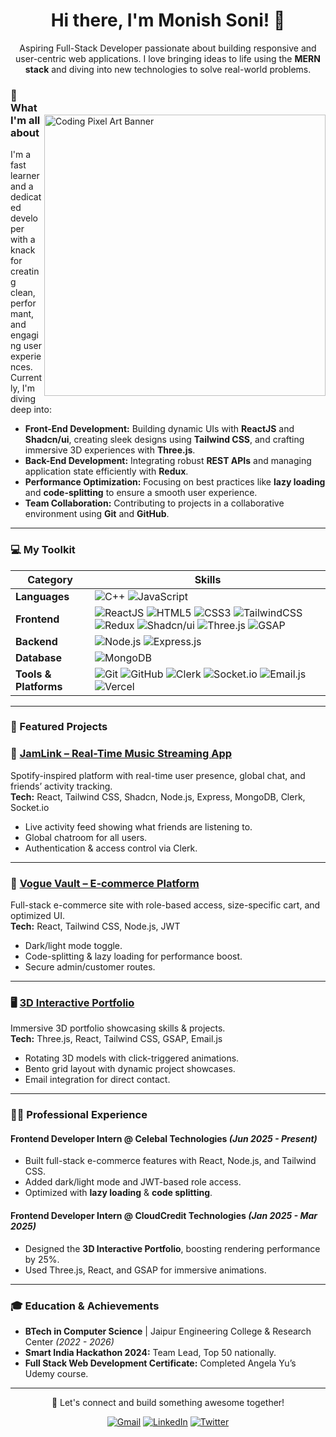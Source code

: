

<div align="center">
  <h1>Hi there, I'm Monish Soni! 👋</h1>
</div>


<p align="center">
  Aspiring Full-Stack Developer passionate about building responsive and user-centric web applications. I love bringing ideas to life using the <strong>MERN stack</strong> and diving into new technologies to solve real-world problems.
</p>
<img src="https://i.pinimg.com/originals/90/70/32/9070324cdfc07c68d60eed0c39e77573.gif" 
     alt="Coding Pixel Art Banner" 
     width="450" 
     align="right" 
     style="margin-top: 50px;" />


### 🚀 What I'm all about

I'm a fast learner and a dedicated developer with a knack for creating clean, performant, and engaging user experiences. Currently, I'm diving deep into:

- **Front-End Development:** Building dynamic UIs with **ReactJS** and **Shadcn/ui**, creating sleek designs using **Tailwind CSS**, and crafting immersive 3D experiences with **Three.js**.
- **Back-End Development:** Integrating robust **REST APIs** and managing application state efficiently with **Redux**.
- **Performance Optimization:** Focusing on best practices like **lazy loading** and **code-splitting** to ensure a smooth user experience.
- **Team Collaboration:** Contributing to projects in a collaborative environment using **Git** and **GitHub**.
---

### 💻 My Toolkit

| **Category**         | **Skills** |
|----------------------|------------|
| **Languages**        | ![C++](https://img.shields.io/badge/C++-00599C?style=flat-square&logo=c%2B%2B&logoColor=white) ![JavaScript](https://img.shields.io/badge/JavaScript-F7DF1E?style=flat-square&logo=javascript&logoColor=black) |
| **Frontend**         | ![ReactJS](https://img.shields.io/badge/React-61DAFB?style=flat-square&logo=react&logoColor=black) ![HTML5](https://img.shields.io/badge/HTML5-E34F26?style=flat-square&logo=html5&logoColor=white) ![CSS3](https://img.shields.io/badge/CSS3-1572B6?style=flat-square&logo=css3&logoColor=white) ![TailwindCSS](https://img.shields.io/badge/Tailwind_CSS-38B2AC?style=flat-square&logo=tailwind-css&logoColor=white) ![Redux](https://img.shields.io/badge/Redux-764ABC?style=flat-square&logo=redux&logoColor=white) ![Shadcn/ui](https://img.shields.io/badge/Shadcn_UI-000000?style=flat-square&logo=storybook&logoColor=white) ![Three.js](https://img.shields.io/badge/Three.js-000000?style=flat-square&logo=three.js&logoColor=white) ![GSAP](https://img.shields.io/badge/GSAP-88CE02?style=flat-square&logo=greensock&logoColor=black) |
| **Backend**          | ![Node.js](https://img.shields.io/badge/Node.js-339933?style=flat-square&logo=node.js&logoColor=white) ![Express.js](https://img.shields.io/badge/Express.js-000000?style=flat-square&logo=express&logoColor=white) |
| **Database**         | ![MongoDB](https://img.shields.io/badge/MongoDB-47A248?style=flat-square&logo=mongodb&logoColor=white) |
| **Tools & Platforms**| ![Git](https://img.shields.io/badge/Git-F05032?style=flat-square&logo=git&logoColor=white) ![GitHub](https://img.shields.io/badge/GitHub-181717?style=flat-square&logo=github&logoColor=white) ![Clerk](https://img.shields.io/badge/Clerk-3F00FF?style=flat-square&logo=clerk&logoColor=white) ![Socket.io](https://img.shields.io/badge/Socket.io-010101?style=flat-square&logo=socket.io&logoColor=white) ![Email.js](https://img.shields.io/badge/Email.js-FF6F61?style=flat-square&logo=gmail&logoColor=white) ![Vercel](https://img.shields.io/badge/Vercel-000000?style=flat-square&logo=vercel&logoColor=white) |

---

### 📂 Featured Projects

### 🎵 [JamLink – Real-Time Music Streaming App](https://jam-link.vercel.app/)
Spotify-inspired platform with real-time user presence, global chat, and friends’ activity tracking.  
**Tech:** React, Tailwind CSS, Shadcn, Node.js, Express, MongoDB, Clerk, Socket.io  
- Live activity feed showing what friends are listening to.  
- Global chatroom for all users.  
- Authentication & access control via Clerk.  

---

### 🛒 [Vogue Vault – E-commerce Platform](https://vogue-vault-frontend.vercel.app/)
Full-stack e-commerce site with role-based access, size-specific cart, and optimized UI.  
**Tech:** React, Tailwind CSS, Node.js, JWT  
- Dark/light mode toggle.  
- Code-splitting & lazy loading for performance boost.  
- Secure admin/customer routes.  

---

### 🖥 [3D Interactive Portfolio](https://threejs-portfolio-alpha-three.vercel.app/)
Immersive 3D portfolio showcasing skills & projects.  
**Tech:** Three.js, React, Tailwind CSS, GSAP, Email.js  
- Rotating 3D models with click-triggered animations.  
- Bento grid layout with dynamic project showcases.  
- Email integration for direct contact.  

---

### 👨‍💼 Professional Experience

#### **Frontend Developer Intern** @ Celebal Technologies *(Jun 2025 - Present)*
- Built full-stack e-commerce features with React, Node.js, and Tailwind CSS.  
- Added dark/light mode and JWT-based role access.  
- Optimized with **lazy loading** & **code splitting**.

#### **Frontend Developer Intern** @ CloudCredit Technologies *(Jan 2025 - Mar 2025)*
- Designed the **3D Interactive Portfolio**, boosting rendering performance by 25%.  
- Used Three.js, React, and GSAP for immersive animations.

---

### 🎓 Education & Achievements
- **BTech in Computer Science** | Jaipur Engineering College & Research Center *(2022 - 2026)*  
- **Smart India Hackathon 2024:** Team Lead, Top 50 nationally.  
- **Full Stack Web Development Certificate:** Completed Angela Yu’s Udemy course.

---

<div align="center">
  <p>💬 Let's connect and build something awesome together!</p>
  <p>
    <a href="mailto:work.monish86@gmail.com"><img src="https://img.shields.io/badge/Gmail-D14836?style=for-the-badge&logo=gmail&logoColor=white" alt="Gmail"></a>
    <a href="https://www.linkedin.com/in/monishsoni"><img src="https://img.shields.io/badge/LinkedIn-0077B5?style=for-the-badge&logo=linkedin&logoColor=white" alt="LinkedIn"></a>
    <a href="https://twitter.com/your_twitter_handle"><img src="https://img.shields.io/badge/Twitter-1DA1F2?style=for-the-badge&logo=twitter&logoColor=white" alt="Twitter"></a>
  </p>
</div>


